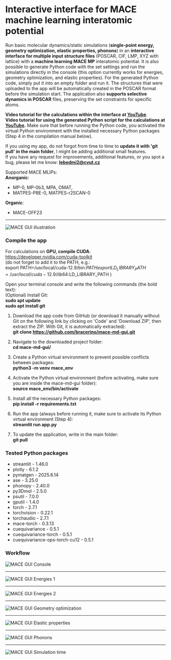 # Interactive interface for MACE machine learning interatomic potential

Run basic molecular dynamics/static simulations (**single-point energy, geometry optimization, elastic properties, phonons**) in an **interactive interface for multiple input structure files** (POSCAR, CIF, LMP, XYZ with lattice) with a **machine learning MACE MP** interatomic potential. It is also possible to generate Python code with the set settings and run the simulations directly in the console (this option currently works for energies, geometry optimization, and elastic properties). For the generated Python code, simply put it into an empty folder and run it. The structures that were uploaded to the app will be automatically created in the POSCAR format before the simulation start. 
The application also **supports selective dynamics in POSCAR** files, preserving the set constraints for specific atoms.

**Video tutorial for the calculations within the interface at [YouTube](https://youtu.be/xh98fQqKXaI?si=m0Hysd9dvZis0any)**.   
**Video tutorial for using the generated Python script for the calculations at [YouTube](https://youtu.be/w6hmvzC2J-8?si=9BYWJuUg7pohL1sw).** Make sure that before running the Python code, you activated the virtual Python environment with the installed necessary Python packages (Step 4 in the compilation manual below).   

If you using my app, do not forgot from time to time to **update it with 'git pull' in the main folder**, I might be adding additional small features.   
If you have any request for improvements, additional features, or you spot a bug, please let me know: **lebedmi2@cvut.cz**  

Supported MACE MLIPs:  
**Anorganic**:  
- MP-0, MP-0b3, MPA, OMAT,  
- MATPES-PBE-0, MATPES-r2SCAN-0  

**Organic**:
- MACE-OFF23  
---
![MACE GUI illustration](images/Mace-1.png)

### **Compile the app**  

For calculations on **GPU, compile CUDA**:  
https://developer.nvidia.com/cuda-toolkit  
(do not forget to add it to the PATH, e.g.:  
export PATH=/usr/local/cuda-12.9/bin:$PATH  
export LD_LIBRARY_PATH=/usr/local/cuda-12.9/lib64:$LD_LIBRARY_PATH  )  

Open your terminal console and write the following commands (the bold text):  
(Optional) Install Git:  
      **sudo apt update**  
      **sudo apt install git**    
      
1) Download the app code from GitHub (or download it manually without Git on the following link by clicking on 'Code' and 'Download ZIP', then extract the ZIP. With Git, it is automatically extracted):  
      **git clone https://github.com/bracerino/mace-md-gui.git**

2) Navigate to the downloaded project folder:  
      **cd mace-md-gui/**

3) Create a Python virtual environment to prevent possible conflicts between packages:  
      **python3 -m venv mace_env**

4) Activate the Python virtual environment (before activating, make sure you are inside the mace-md-gui folder):  
      **source mace_env/bin/activate**
   
5) Install all the necessary Python packages:  
      **pip install -r requirements.txt**

6) Run the app (always before running it, make sure to activate its Python virtual environment (Step 4):  
      **streamlit run app.py**
7) To update the application, write in the main folder:  
      **git pull**
 
### **Tested Python packages**  
- streamlit - 1.46.0  
- plotly - 6.1.2  
- pymatgen - 2025.6.14  
- ase - 3.25.0  
- phonopy - 2.40.0  
- py3Dmol - 2.5.0  
- psutil - 7.0.0  
- gputil - 1.4.0  
- torch - 2.7.1  
- torchvision - 0.22.1    
- torchaudio - 2.7.1
- mace-torch - 0.3.13    
- cuequivariance - 0.5.1  
- cuequivariance-torch - 0.5.1  
- cuequivariance-ops-torch-cu12 - 0.5.1  

### **Workflow**

![MACE GUI Console](images/Mace-2.png)

---

![MACE GUI Energies 1](images/Mace-3.png)

---

![MACE GUI Energies 2](images/Mace-4.png)

---

![MACE GUI Geometry optimization](images/Mace-5.png)

---

![MACE GUI Elastic properties](images/Mace-6.png)

---

![MACE GUI Phonons](images/Mace-7.png)

---

![MACE GUI Simulation time](images/Mace-8.png)
